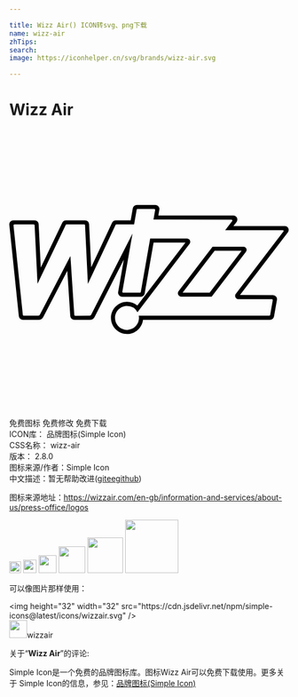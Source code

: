 ```yaml
---

title: Wizz Air() ICON转svg、png下载
name: wizz-air
zhTips: 
search: 
image: https://iconhelper.cn/svg/brands/wizz-air.svg

---
```


# Wizz Air  <small style="font-size: 60%;font-weight: 100"></small>

<div id="svg" class="svg-wrap">
<svg role="img" viewBox="0 0 24 24" xmlns="http://www.w3.org/2000/svg"><title>Wizz Air icon</title><path d="M17.6366 10.393h2.3183l-2.7457 3.5919h-2.3195zm-.1745-.351l-2.9186 3.8194c-.0699.0911-.0812.2063-.0302.308a.2977.2977 0 0 0 .2643.1658h2.6055l2.9424-3.8484a.2817.2817 0 0 0 .0277-.2926c-.0472-.0942-.1429-.1521-.2508-.1521zM9.127 8.1753a.0859.0859 0 0 1 .074-.0421h1.5203l.2184-1.2553a.0823.0823 0 0 1 .0823-.0664l1.423-.001c.0262 0 .0472.0078.0623.0248a.0904.0904 0 0 1 .0197.0682l-.1416.8122 6.69.0049c.0361 0 .062.0218.0747.0429.0078.0156.0183.0472-.0035.0768l-.6041.7888 4.9581-.0013a.0661.0661 0 0 1 .0577.0342.0535.0535 0 0 1-.0005.0583l-4.1208 5.3952c-.047.0588-.0448.2082-.0121.2718.034.0642.1515.156.2251.156l2.8984.0031a.0795.0795 0 0 1 .0623.0278.0813.0813 0 0 1 .0189.0658l-.2203 1.2607a.0823.0823 0 0 1-.0823.066H11.2994l-.1812-.001a.915.915 0 0 1 .0188.1934c0 .567-.4595 1.0269-1.0274 1.0269-.5677 0-1.0274-.4598-1.0274-1.027 0-.5673.4597-1.0266 1.0274-1.0266a1.03 1.03 0 0 1 .9012.5318l4.4943-5.8922c.0723-.1521.0362-.2066-.0027-.2964-.0288-.0677-.1372-.1373-.2556-.136h-3.146L11.297 13.93c-.0078.0361-.0423.0612-.0809.0612H9.7922a.0828.0828 0 0 1-.0628-.0283.0787.0787 0 0 1-.0184-.0658l.8732-4.9824-3.5515 6.9628a.1814.1814 0 0 1-.1578.092l-1.2097.006c-.0432 0-.0788-.0308-.0825-.0678l-.3336-5.0579-2.6239 5.0288a.182.182 0 0 1-.157.0914l-1.227-.0008c-.042 0-.0779-.031-.0814-.071L.36 8.2208a.0874.0874 0 0 1 .0208-.0639c.0148-.0148.0364-.0232.062-.0232H2.092c.045 0 .0828.0367.0828.0847l.2473 5.0088 2.4254-5.0503a.0824.0824 0 0 1 .0733-.0432l1.5034-.0064c.0415 0 .0788.0315.0812.0682l.2443 5.0474zm1.8249-1.7154a.3501.3501 0 0 0-.3447.2896l-.1812 1.0323H9.1472c-.1306 0-.2473.0704-.3137.1923l-1.8003 3.84-.1785-3.7122a.351.351 0 0 0-.3492-.3198h-1.637a.3528.3528 0 0 0-.3135.193l-1.851 3.8544-.1826-3.6977a.3504.3504 0 0 0-.35-.3497H.3506a.3533.3533 0 0 0-.2586.1092c-.0648.0712-.0977.1702-.0912.2732l.8163 7.8411a.35.35 0 0 0 .3487.3115l1.3534.0005a.4463.4463 0 0 0 .3956-.2378l2.067-3.9601.2549 3.8862a.3508.3508 0 0 0 .3479.3115l1.3434.0005a.448.448 0 0 0 .3962-.2397l2.512-4.925-.4865 2.7779a.3553.3553 0 0 0 .076.2872.3507.3507 0 0 0 .268.1245h1.5922c.1653 0 .306-.1151.343-.2812l.7659-4.3713H15.13l-4.1332 5.4092a1.3776 1.3776 0 0 0-.8842-.3198c-.7602 0-1.3807.6194-1.3807 1.3802 0 .7612.6205 1.3804 1.3807 1.3804.6984 0 1.2928-.5337 1.3731-1.2227l10.9119-.0005a.3472.3472 0 0 0 .3444-.2902l.2497-1.4206a.3526.3526 0 0 0-.0777-.2853.348.348 0 0 0-.2678-.1235l-2.8299-.0027 4.126-5.3993c.07-.1046.0765-.2308.0183-.3395a.3309.3309 0 0 0-.2942-.1788h-4.4148l.28-.3657c.0733-.1097.0806-.2432.0188-.3597-.0617-.1144-.1798-.1872-.3085-.1872h-6.44l.0883-.495a.3605.3605 0 0 0-.0815-.2884c-.0658-.0784-.1596-.1213-.265-.1213h-1.592Z"/></svg>
</div>
<detail full-name='wizz-air'></detail>

<div class="detail-page">
<p>
<span><span class="badge-success badge">免费图标</span> <span class="badge-success badge">免费修改</span>  <span class="badge-success badge">免费下载</span> </span>
<br/>
<span>
ICON库：
<span class="badge-secondary badge">品牌图标(Simple Icon)</span> 
</span>
<br/>
<span>
CSS名称：
<span class="badge-secondary badge">wizz-air</span> 
</span>

<br/>
<span>
版本：
<span class="badge-secondary badge">2.8.0</span> 
</span>
<br/>
<span>图标来源/作者：<span class="badge-light badge">Simple Icon</span></span> 
<br/>
<span class="zh-detail">中文描述：暂无<span class="help-link"><span>帮助改进</span>(<a href="https://gitee.com/liuwave/icon-helper/edit/master/json/brands/wizz-air.json" target="_blank" rel="noopener noreferrer">gitee</a><a href="https://github.com/liuwave/icon-helper/edit/master/json/brands/wizz-air.json" target="_blank" rel="noopener noreferrer">github</a></span>)</span><br/>
</p>
</div><div class="description description alert alert-light"><p>图标来源地址：<a href="https://wizzair.com/en-gb/information-and-services/about-us/press-office/logos" target="_blank" rel="noopener noreferrer">https://wizzair.com/en-gb/information-and-services/about-us/press-office/logos</a></p></div>
<div class="alert alert-dark">
<img height="21" width="21" src="https://cdn.jsdelivr.net/npm/simple-icons@latest/icons/wizzair.svg" />
<img height="24" width="24" src="https://cdn.jsdelivr.net/npm/simple-icons@latest/icons/wizzair.svg" />
<img height="32" width="32" src="https://cdn.jsdelivr.net/npm/simple-icons@latest/icons/wizzair.svg" />
<img height="48" width="48" src="https://cdn.jsdelivr.net/npm/simple-icons@latest/icons/wizzair.svg" />
<img height="64" width="64" src="https://cdn.jsdelivr.net/npm/simple-icons@latest/icons/wizzair.svg" />
<img height="96" width="96" src="https://cdn.jsdelivr.net/npm/simple-icons@latest/icons/wizzair.svg" />

</div>
<div>
  <p>可以像图片那样使用：    
  </p>
  <div class="alert alert-primary" style="font-size: 14px">
    &lt;img height="32" width="32" src="https://cdn.jsdelivr.net/npm/simple-icons@latest/icons/wizzair.svg" /&gt;
    <copy-btn content='<img height="32" width="32" src="https://cdn.jsdelivr.net/npm/simple-icons@latest/icons/wizzair.svg" />'></copy-btn>
  </div>
  <div class="alert alert-secondary">
    <img height="32" width="32" src="https://cdn.jsdelivr.net/npm/simple-icons@latest/icons/wizzair.svg" />wizzair
    <copy-btn content="wizzair" btn-title="复制图标名称"></copy-btn>
  </div>
</div>
<div class="icon-detail__container">
<p>关于“<b>Wizz Air</b>”的评论:</p>
</div>
<Vssue title="关于“Wizz Air”的评论" />
<div><p>Simple Icon是一个免费的品牌图标库。图标Wizz Air可以免费下载使用。更多关于  Simple Icon的信息，参见：<a target="_blank" href="https://iconhelper.cn/brands.html">品牌图标(Simple Icon)</a>
</p></div>
